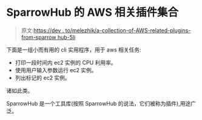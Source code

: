 # SparrowHub 的 AWS 相关插件集合

> 原文:[https://dev . to/melezhik/a-collection-of-AWS-related-plugins-from-sparrow hub-5li](https://dev.to/melezhik/a-collection-of-aws-related-plugins-from-sparrowhub-5li)

下面是一组小而有用的 cli 实用程序，用于 aws 相关任务:

*   打印一段时间内 ec2 实例的 CPU 利用率。
*   使用用户输入参数运行 ec2 实例。
*   列出标记的 ec2 实例。

诸如此类。

SparrowHub 是一个工具库(按照 SparrowHub 的说法，它们被称为插件),用途广泛。